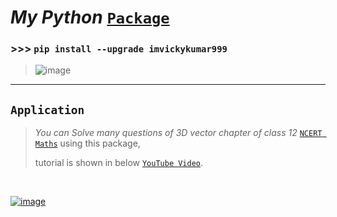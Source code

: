 # *My Python* [`Package`](https://pypi.org/project/imvickykumar999/)

### >>> `pip install --upgrade imvickykumar999`

> ![image](https://user-images.githubusercontent.com/50515418/226153685-34db49dd-0546-4986-9f0e-b5e5d83f53d5.png)

---------------

## `Application`

> *You can Solve many questions of 3D vector chapter of class 12* [`NCERT Maths`](https://github.com/imvickykumar999/pip-install-imvickykumar999/blob/master/NCERT-Books-for-class%2012-Maths-Chapter%2011.pdf) using this package, 
>
> tutorial is shown in below [`YouTube Video`](https://www.youtube.com/watch?v=eeZB80pLPP8).

<br>

[![image](https://user-images.githubusercontent.com/50515418/205644951-818f120b-62ed-4b4d-9d22-9490881ff139.png)](https://www.youtube.com/watch?v=eeZB80pLPP8)
